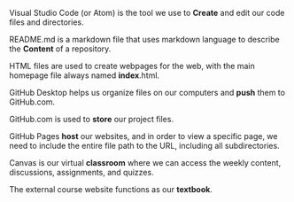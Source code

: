 Visual Studio Code (or Atom) is the tool we use to __Create__ and edit our code files and directories.

README.md is a markdown file that uses markdown language to describe the __Content__ of a repository.

HTML files are used to create webpages for the web, with the main homepage file always named __index__.html.

GitHub Desktop helps us organize files on our computers and __push__ them to GitHub.com.

GitHub.com is used to __store__ our project files.

GitHub Pages __host__ our websites, and in order to view a specific page, we need to include the entire file path to the URL, including all subdirectories.

Canvas is our virtual __classroom__ where we can access the weekly content, discussions, assignments, and quizzes.

The external course website functions as our __textbook__.